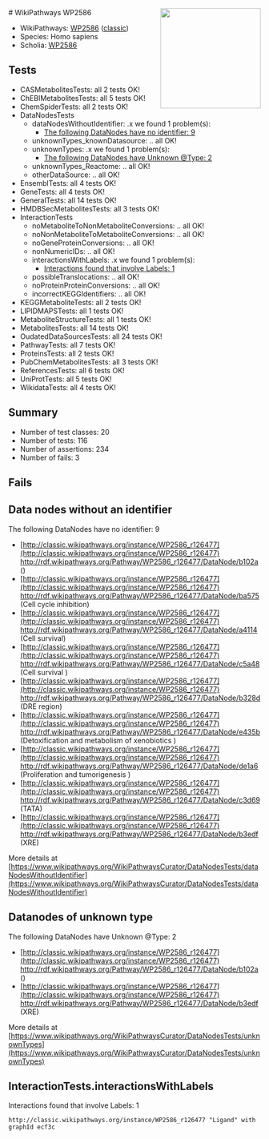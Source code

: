 <img style="float: right; width: 200px" src="https://upload.wikimedia.org/wikipedia/commons/thumb/8/83/Wplogo_with_text_500.png/640px-Wplogo_with_text_500.png" />
# WikiPathways WP2586

* WikiPathways: [WP2586](https://wikipathways.org/pathways/WP2586) ([classic](https://classic.wikipathways.org/instance/WP2586))
* Species: Homo sapiens
* Scholia: [WP2586](https://scholia.toolforge.org/wikipathways/WP2586)
## Tests
* CASMetabolitesTests: all 2 tests OK!
* ChEBIMetabolitesTests: all 5 tests OK!
* ChemSpiderTests: all 2 tests OK!
* DataNodesTests
    * dataNodesWithoutIdentifier: .x we found 1 problem(s):
        * [The following DataNodes have no identifier: 9](#d2d32fa8)
    * unknownTypes_knownDatasource: .. all OK!
    * unknownTypes: .x we found 1 problem(s):
        * [The following DataNodes have Unknown @Type: 2](#839973e0)
    * unknownTypes_Reactome: .. all OK!
    * otherDataSource: .. all OK!
* EnsemblTests: all 4 tests OK!
* GeneTests: all 4 tests OK!
* GeneralTests: all 14 tests OK!
* HMDBSecMetabolitesTests: all 3 tests OK!
* InteractionTests
    * noMetaboliteToNonMetaboliteConversions: .. all OK!
    * noNonMetaboliteToMetaboliteConversions: .. all OK!
    * noGeneProteinConversions: .. all OK!
    * nonNumericIDs: .. all OK!
    * interactionsWithLabels: .x we found 1 problem(s):
        * [Interactions found that involve Labels: 1](#630d2678)
    * possibleTranslocations: .. all OK!
    * noProteinProteinConversions: .. all OK!
    * incorrectKEGGIdentifiers: .. all OK!
* KEGGMetaboliteTests: all 2 tests OK!
* LIPIDMAPSTests: all 1 tests OK!
* MetaboliteStructureTests: all 1 tests OK!
* MetabolitesTests: all 14 tests OK!
* OudatedDataSourcesTests: all 24 tests OK!
* PathwayTests: all 7 tests OK!
* ProteinsTests: all 2 tests OK!
* PubChemMetabolitesTests: all 3 tests OK!
* ReferencesTests: all 6 tests OK!
* UniProtTests: all 5 tests OK!
* WikidataTests: all 4 tests OK!


## Summary

* Number of test classes: 20
* Number of tests: 116
* Number of assertions: 234
* Number of fails: 3

## Fails

<a name="d2d32fa8" />

## Data nodes without an identifier

The following DataNodes have no identifier: 9

* [http://classic.wikipathways.org/instance/WP2586_r126477](http://classic.wikipathways.org/instance/WP2586_r126477) http://rdf.wikipathways.org/Pathway/WP2586_r126477/DataNode/b102a ()
* [http://classic.wikipathways.org/instance/WP2586_r126477](http://classic.wikipathways.org/instance/WP2586_r126477) http://rdf.wikipathways.org/Pathway/WP2586_r126477/DataNode/ba575 (Cell cycle inhibition)
* [http://classic.wikipathways.org/instance/WP2586_r126477](http://classic.wikipathways.org/instance/WP2586_r126477) http://rdf.wikipathways.org/Pathway/WP2586_r126477/DataNode/a4114 (Cell survival)
* [http://classic.wikipathways.org/instance/WP2586_r126477](http://classic.wikipathways.org/instance/WP2586_r126477) http://rdf.wikipathways.org/Pathway/WP2586_r126477/DataNode/c5a48 (Cell survival
)
* [http://classic.wikipathways.org/instance/WP2586_r126477](http://classic.wikipathways.org/instance/WP2586_r126477) http://rdf.wikipathways.org/Pathway/WP2586_r126477/DataNode/b328d (DRE region)
* [http://classic.wikipathways.org/instance/WP2586_r126477](http://classic.wikipathways.org/instance/WP2586_r126477) http://rdf.wikipathways.org/Pathway/WP2586_r126477/DataNode/e435b (Detoxification and metabolism of xenobiotics
)
* [http://classic.wikipathways.org/instance/WP2586_r126477](http://classic.wikipathways.org/instance/WP2586_r126477) http://rdf.wikipathways.org/Pathway/WP2586_r126477/DataNode/de1a6 (Proliferation and tumorigenesis )
* [http://classic.wikipathways.org/instance/WP2586_r126477](http://classic.wikipathways.org/instance/WP2586_r126477) http://rdf.wikipathways.org/Pathway/WP2586_r126477/DataNode/c3d69 (TATA)
* [http://classic.wikipathways.org/instance/WP2586_r126477](http://classic.wikipathways.org/instance/WP2586_r126477) http://rdf.wikipathways.org/Pathway/WP2586_r126477/DataNode/b3edf (XRE)


More details at [https://www.wikipathways.org/WikiPathwaysCurator/DataNodesTests/dataNodesWithoutIdentifier](https://www.wikipathways.org/WikiPathwaysCurator/DataNodesTests/dataNodesWithoutIdentifier)

<a name="839973e0" />

## Datanodes of unknown type

The following DataNodes have Unknown @Type: 2

* [http://classic.wikipathways.org/instance/WP2586_r126477](http://classic.wikipathways.org/instance/WP2586_r126477) http://rdf.wikipathways.org/Pathway/WP2586_r126477/DataNode/b102a ()
* [http://classic.wikipathways.org/instance/WP2586_r126477](http://classic.wikipathways.org/instance/WP2586_r126477) http://rdf.wikipathways.org/Pathway/WP2586_r126477/DataNode/b3edf (XRE)


More details at [https://www.wikipathways.org/WikiPathwaysCurator/DataNodesTests/unknownTypes](https://www.wikipathways.org/WikiPathwaysCurator/DataNodesTests/unknownTypes)

<a name="630d2678" />

## InteractionTests.interactionsWithLabels

Interactions found that involve Labels: 1
```
http://classic.wikipathways.org/instance/WP2586_r126477 "Ligand" with graphId ecf3c
```

